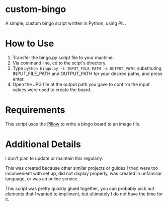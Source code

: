 # custom-bingo
A simple, custom bingo script written in Python, using PIL.

# How to Use
1. Transfer the bingo.py script file to your machine.
2. Via command line, cd to the scipt's directory.
3. Type `python bingo.py -i INPUT_FILE_PATH -o OUTPUT_PATH`, substituting INPUT_FILE_PATH and OUTPUT_PATH for your desired paths, and press enter.
4. Open the JPG file at the output path you gave to confirm the input values were used to create the board.

# Requirements
This script uses the [Pillow](https://pypi.org/project/pillow/) to write a bingo board to an image file.

# Additional Details
I don't plan to update or maintain this regularly.

This was created because other similar projects or guides I tried were too inconvenient with set up, did not display properly, was created in unfamiliar language, or was an online service.

This script was pretty quickly glued together, you can probably pick out elements that I wanted to impliment, but ultimately I do not have the time for it.
